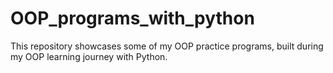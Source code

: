 # OOP_programs_with_python
This repository showcases some of my OOP practice programs, built during my OOP learning journey with Python.
